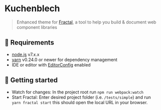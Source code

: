 # Kuchenblech

> Enhanced theme for [Fractal](https://fractal.build/), a tool to help you build & document web component libraries

## 🚧 Requirements

* [node.js](https://nodejs.org/) v7.x.x
* [yarn](https://yarnpkg.com/) v0.24.0 or newer for dependency management
* IDE or editor with [EditorConfig](http://editorconfig.org/) enabled

## 🚦 Getting started

- Watch for changes: In the project root run `npm run webpack:watch`
- Start Fractal: Enter desired project folder (i.e. `/tests/simple`) and run `yarn fractal start` this should open the local URL in your browser.
